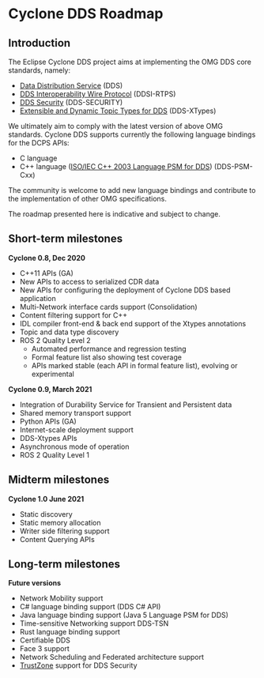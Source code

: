 # Cyclone DDS Roadmap

## Introduction

The Eclipse Cyclone DDS project aims at implementing the OMG DDS core standards, namely:

 * [Data Distribution Service][1] (DDS)
 * [DDS Interoperability Wire Protocol][2] (DDSI-RTPS)
 * [DDS Security][3] (DDS-SECURITY)
 * [Extensible and Dynamic Topic Types for DDS][1] (DDS-XTypes)

We ultimately aim to comply with the latest version of above OMG standards. Cyclone DDS supports currently the following language bindings for the DCPS APIs:

 * C language
 * C++ language ([ISO/IEC C++ 2003 Language PSM for DDS][5]) (DDS-PSM-Cxx)

The community is welcome to add new language bindings and contribute to the implementation of other OMG specifications.

The roadmap presented here is indicative and subject to change.

## Short-term milestones

**Cyclone 0.8, Dec 2020**

 * C++11 APIs (GA)
 * New APIs to access to serialized CDR data
 * New APIs for configuring the deployment of Cyclone DDS based application
 * Multi-Network interface cards support (Consolidation)
 * Content filtering support for C++
 * IDL compiler front-end & back end support of the Xtypes annotations
 * Topic and data type discovery
 * ROS 2 Quality Level 2
   * Automated performance and regression testing
   * Formal feature list also showing test coverage
   * APIs marked stable (each API in formal feature list), evolving or experimental

**Cyclone 0.9, March 2021**

 * Integration of Durability Service for Transient and Persistent data
 * Shared memory transport support
 * Python APIs (GA)
 * Internet-scale deployment support
 * DDS-Xtypes APIs
 * Asynchronous mode of operation
 * ROS 2 Quality Level 1

## Midterm milestones

**Cyclone 1.0 June 2021**

 * Static discovery
 * Static memory allocation
 * Writer side filtering support
 * Content Querying APIs

## Long-term milestones

**Future versions**

 * Network Mobility support
 * C# language binding support (DDS C# API)
 * Java language binding support (Java 5 Language PSM for DDS)
 * Time-sensitive Networking support DDS-TSN
 * Rust language binding support
 * Certifiable DDS
 * Face 3 support
 * Network Scheduling and Federated architecture support
 * [TrustZone](https://developer.arm.com/ip-products/security-ip/trustzone) support for DDS Security

[1]: https://www.omg.org/spec/DDS/About-DDS/
[2]: https://www.omg.org/spec/DDSI-RTPS/About-DDSI-RTPS/
[3]: https://www.omg.org/spec/DDS-SECURITY/About-DDS-SECURITY/
[4]: https://www.omg.org/spec/DDS-XTypes/About-DDS-XTypes/
[5]: https://www.omg.org/spec/DDS-PSM-Cxx/About-DDS-PSM-Cxx/
